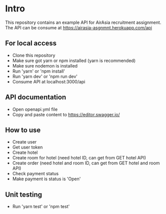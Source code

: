# Intro

This repository contains an example API for AirAsia recruitment assignment. The API can be consume at https://airasia-asgnmnt.herokuapp.com/api

## For local access

- Clone this repository
- Make sure got yarn or npm installed (yarn is recommended)
- Make sure nodemon is installed
- Run 'yarn' or 'npm install'
- Run 'yarn dev' or 'npm run dev' 
- Consume API at localhost:3000/api

## API documentation

- Open openapi.yml file
- Copy and paste content to https://editor.swagger.io/

## How to use

- Create user
- Get user token
- Create hotel
- Create room for hotel (need hotel ID, can get from GET hotel API)
- Create order (need hotel and room ID, can get from GET hotel and room API)
- Check payment status
- Make payment is status is 'Open'

## Unit testing

- Run 'yarn test' or 'npm test'